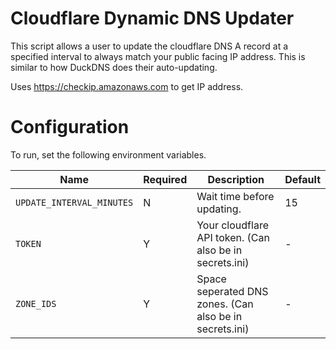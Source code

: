 # Cloudflare Dynamic DNS Updater

This script allows a user to update the cloudflare DNS A record at a specified interval
to always match your public facing IP address. This is similar to how DuckDNS does
their auto-updating.

Uses https://checkip.amazonaws.com to get IP address.

# Configuration

To run, set the following environment variables.

| Name                      | Required | Description                                              | Default |
|---------------------------|----------|----------------------------------------------------------|---------|
| `UPDATE_INTERVAL_MINUTES` | N        | Wait time before updating.                               | 15      |
| `TOKEN`                   | Y        | Your cloudflare API token. (Can also be in secrets.ini)  | -       |
| `ZONE_IDS`                | Y        | Space seperated DNS zones. (Can also be in secrets.ini)  | -       |


